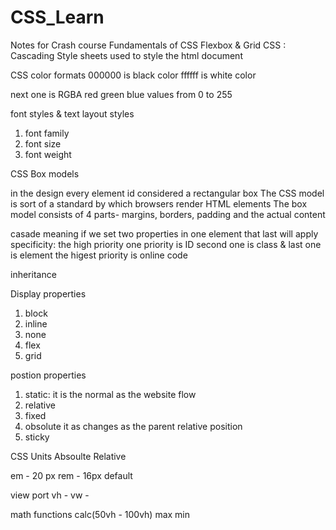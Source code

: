 # CSS_Learn

Notes for Crash course 
Fundamentals of CSS 
Flexbox & Grid 
CSS : Cascading Style sheets used to style the html document

CSS color formats 
000000 is black color
ffffff is white color

next one is RGBA red green blue values from 0 to 255

font styles & text layout styles 
1. font family
2. font size
3. font weight


CSS Box models 

in the design every element id considered a rectangular box
The CSS model is sort of a standard by which browsers render HTML elements
The box model consists of 4 parts- margins, borders, padding and the actual content

casade meaning if we set two properties in one element that last will apply
specificity: the high priority one priority is ID second one is class & last one is element
the higest priority is online code 

inheritance 

Display properties
1. block 
2. inline 
3. none
4. flex
5. grid

postion properties
1. static: it is the normal as the website flow
2. relative
3. fixed
4. obsolute it as changes as the parent relative position
5. sticky

CSS Units 
Absoulte 
Relative

em - 20 px
rem - 16px default 

view port 
vh - 
vw - 

math functions 
calc(50vh - 100vh)
max
min







